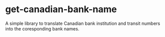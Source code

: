 # get-canadian-bank-name
A simple library to translate Canadian bank institution and transit numbers into the coresponding bank names.
